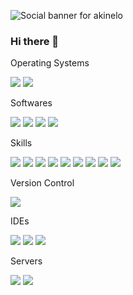 ![Social banner for akinelo](https://raw.githubusercontent.com/akinelo/Akinelo/e23a2511b4d17ad415c511a4b8a4b2cfb0df6b9c/assets/Aki.svg)

### Hi there 👋

<summary>Operating Systems</summary>

![](https://img.shields.io/badge/OS-Windows-informational?style=flat&logo=windows&logoColor=white&color=0078D6)
![](https://img.shields.io/badge/OS-Linux-informational?style=flat&logo=linux&logoColor=white&color=2bbc8a)

<summary>Softwares</summary>

![](https://img.shields.io/badge/Adobe-Photoshop-informational?style=flat&logo=photoshop&logoColor=white&color=0078D6)
![](https://img.shields.io/badge/3D-Blender-informational?style=flat&logo=blender&logoColor=white&color=2bbc8a)
![](https://img.shields.io/badge/GameDev-UnrealEngine-informational?style=flat&logo=unrealengine&logoColor=white&color=2bbc8a)
![](https://img.shields.io/badge/GameDev-Unity-informational?style=flat&logo=Unity&logoColor=white&color=2bbc8a)

<summary>Skills</summary>

![](https://img.shields.io/badge/Code-HTML-informational?style=flat&logo=html5&logoColor=white&color=0078D6)
![](https://img.shields.io/badge/Code-CSS-informational?style=flat&logo=CSS3&logoColor=white&color=0078D6)
![](https://img.shields.io/badge/Code-PHP-informational?style=flat&logo=php&logoColor=white&color=0078D6)
![](https://img.shields.io/badge/Code-JS-informational?style=flat&logo=javascript&logoColor=white&color=0078D6)
![](https://img.shields.io/badge/Code-nodeJS-informational?style=flat&logo=node.js&logoColor=white&color=0078D6)
![](https://img.shields.io/badge/Code-C++-informational?style=flat&logo=c%2B%2B&logoColor=white&color=0078D6)
![](https://img.shields.io/badge/Code-CSharp-informational?style=flat&logo=c-sharp&logoColor=white&color=0078D6)
![](https://img.shields.io/badge/Code-Java-informational?style=flat&logo=java&logoColor=white&color=0078D6)
![](https://img.shields.io/badge/Code-Python-informational?style=flat&logo=python&logoColor=white&color=0078D6)

<summary>Version Control</summary>

![](https://img.shields.io/badge/Git-informational?style=flat&logo=git&logoColor=white&color=0078D6)

<summary>IDEs</summary>

![](https://img.shields.io/badge/IDEs-VisualStudio-informational?style=flat&logo=visual-studio&logoColor=white&color=0078D6)
![](https://img.shields.io/badge/IDEs-VisualCode-informational?style=flat&logo=visual-studio-code&logoColor=white&color=0078D6)
![](https://img.shields.io/badge/IDEs-Eclipse-informational?style=flat&logo=Eclipse&logoColor=white&color=0078D6)

<summary>Servers</summary>

![](https://img.shields.io/badge/Apache-informational?style=flat&logo=apache&logoColor=white&color=0078D6)
![](https://img.shields.io/badge/Nginx-informational?style=flat&logo=nginx&logoColor=white&color=0078D6)
